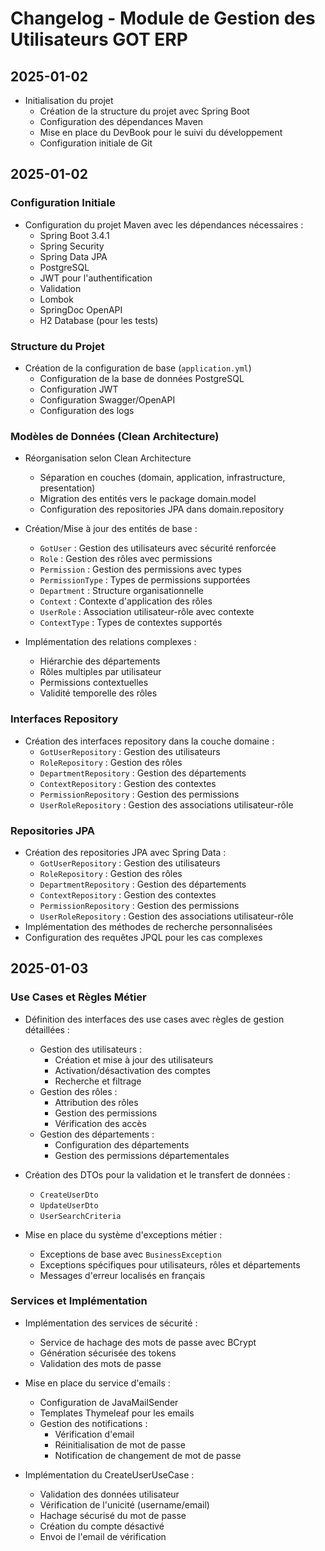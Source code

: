 # Changelog - Module de Gestion des Utilisateurs GOT ERP

## 2025-01-02
- Initialisation du projet
  - Création de la structure du projet avec Spring Boot
  - Configuration des dépendances Maven
  - Mise en place du DevBook pour le suivi du développement
  - Configuration initiale de Git

## 2025-01-02
### Configuration Initiale
- Configuration du projet Maven avec les dépendances nécessaires :
  - Spring Boot 3.4.1
  - Spring Security
  - Spring Data JPA
  - PostgreSQL
  - JWT pour l'authentification
  - Validation
  - Lombok
  - SpringDoc OpenAPI
  - H2 Database (pour les tests)

### Structure du Projet
- Création de la configuration de base (`application.yml`)
  - Configuration de la base de données PostgreSQL
  - Configuration JWT
  - Configuration Swagger/OpenAPI
  - Configuration des logs

### Modèles de Données (Clean Architecture)
- Réorganisation selon Clean Architecture
  - Séparation en couches (domain, application, infrastructure, presentation)
  - Migration des entités vers le package domain.model
  - Configuration des repositories JPA dans domain.repository

- Création/Mise à jour des entités de base :
  - `GotUser` : Gestion des utilisateurs avec sécurité renforcée
  - `Role` : Gestion des rôles avec permissions
  - `Permission` : Gestion des permissions avec types
  - `PermissionType` : Types de permissions supportées
  - `Department` : Structure organisationnelle
  - `Context` : Contexte d'application des rôles
  - `UserRole` : Association utilisateur-rôle avec contexte
  - `ContextType` : Types de contextes supportés

- Implémentation des relations complexes :
  - Hiérarchie des départements
  - Rôles multiples par utilisateur
  - Permissions contextuelles
  - Validité temporelle des rôles

### Interfaces Repository
- Création des interfaces repository dans la couche domaine :
  - `GotUserRepository` : Gestion des utilisateurs
  - `RoleRepository` : Gestion des rôles
  - `DepartmentRepository` : Gestion des départements
  - `ContextRepository` : Gestion des contextes
  - `PermissionRepository` : Gestion des permissions
  - `UserRoleRepository` : Gestion des associations utilisateur-rôle

### Repositories JPA
- Création des repositories JPA avec Spring Data :
  - `GotUserRepository` : Gestion des utilisateurs
  - `RoleRepository` : Gestion des rôles
  - `DepartmentRepository` : Gestion des départements
  - `ContextRepository` : Gestion des contextes
  - `PermissionRepository` : Gestion des permissions
  - `UserRoleRepository` : Gestion des associations utilisateur-rôle
- Implémentation des méthodes de recherche personnalisées
- Configuration des requêtes JPQL pour les cas complexes

## 2025-01-03
### Use Cases et Règles Métier
- Définition des interfaces des use cases avec règles de gestion détaillées :
  - Gestion des utilisateurs :
    - Création et mise à jour des utilisateurs
    - Activation/désactivation des comptes
    - Recherche et filtrage
  - Gestion des rôles :
    - Attribution des rôles
    - Gestion des permissions
    - Vérification des accès
  - Gestion des départements :
    - Configuration des départements
    - Gestion des permissions départementales

- Création des DTOs pour la validation et le transfert de données :
  - `CreateUserDto`
  - `UpdateUserDto`
  - `UserSearchCriteria`

- Mise en place du système d'exceptions métier :
  - Exceptions de base avec `BusinessException`
  - Exceptions spécifiques pour utilisateurs, rôles et départements
  - Messages d'erreur localisés en français

### Services et Implémentation
- Implémentation des services de sécurité :
  - Service de hachage des mots de passe avec BCrypt
  - Génération sécurisée des tokens
  - Validation des mots de passe

- Mise en place du service d'emails :
  - Configuration de JavaMailSender
  - Templates Thymeleaf pour les emails
  - Gestion des notifications :
    - Vérification d'email
    - Réinitialisation de mot de passe
    - Notification de changement de mot de passe

- Implémentation du CreateUserUseCase :
  - Validation des données utilisateur
  - Vérification de l'unicité (username/email)
  - Hachage sécurisé du mot de passe
  - Création du compte désactivé
  - Envoi de l'email de vérification
